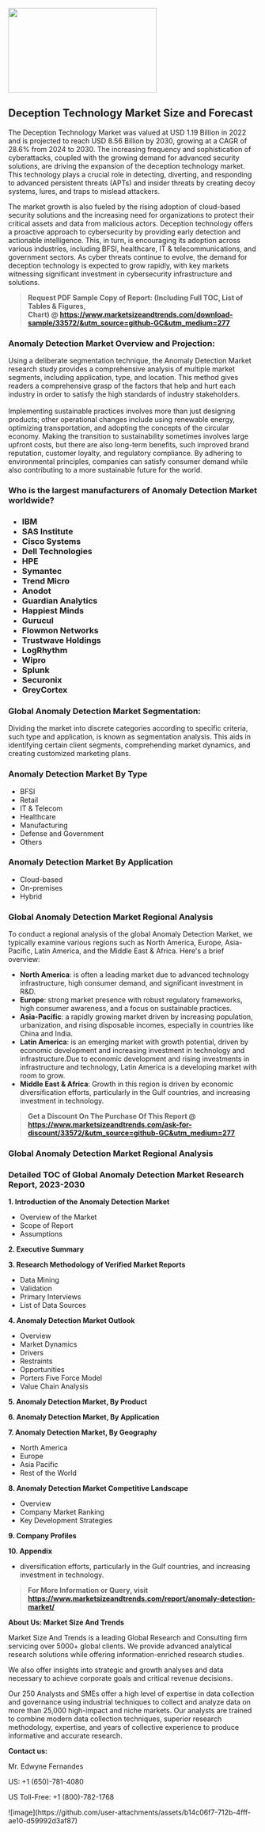 <p><img class="alignnone size-medium wp-image-20088" src="https://ffe5etoiles.com/wp-content/uploads/2024/12/MST1-300x171.png" alt="" width="300" height="171" /></p><h2>Deception Technology Market Size and Forecast</h2><p>The Deception Technology Market was valued at USD 1.19 Billion in 2022 and is projected to reach USD 8.56 Billion by 2030, growing at a CAGR of 28.6% from 2024 to 2030. The increasing frequency and sophistication of cyberattacks, coupled with the growing demand for advanced security solutions, are driving the expansion of the deception technology market. This technology plays a crucial role in detecting, diverting, and responding to advanced persistent threats (APTs) and insider threats by creating decoy systems, lures, and traps to mislead attackers.</p><p>The market growth is also fueled by the rising adoption of cloud-based security solutions and the increasing need for organizations to protect their critical assets and data from malicious actors. Deception technology offers a proactive approach to cybersecurity by providing early detection and actionable intelligence. This, in turn, is encouraging its adoption across various industries, including BFSI, healthcare, IT & telecommunications, and government sectors. As cyber threats continue to evolve, the demand for deception technology is expected to grow rapidly, with key markets witnessing significant investment in cybersecurity infrastructure and solutions.</p></p><blockquote id="" class=""><strong>Request PDF Sample Copy of Report: (Including Full TOC, List of Tables &amp; Figures, Chart)&nbsp;@&nbsp;<strong><a href="https://www.marketsizeandtrends.com/download-sample/33572/&utm_source=github-GC&utm_medium=277" target="_blank">https://www.marketsizeandtrends.com/download-sample/33572/&utm_source=github-GC&utm_medium=277</a></strong></strong></blockquote><h3 id="" class="">Anomaly Detection Market&nbsp;Overview and Projection:</h3><p id="" class="">Using a deliberate segmentation technique, the Anomaly Detection Market research study provides a comprehensive analysis of multiple market segments, including application, type, and location. This method gives readers a comprehensive grasp of the factors that help and hurt each industry in order to satisfy the high standards of industry stakeholders. <br /> <br />Implementing sustainable practices involves more than just designing products; other operational changes include using renewable energy, optimizing transportation, and adopting the concepts of the circular economy. Making the transition to sustainability sometimes involves large upfront costs, but there are also long-term benefits, such improved brand reputation, customer loyalty, and regulatory compliance. By adhering to environmental principles, companies can satisfy consumer demand while also contributing to a more sustainable future for the world.</p><h3 id="" class="">Who is the largest manufacturers of&nbsp;Anomaly Detection Market worldwide?</h3><h3 class=""><p><ul><li>IBM </li><li> SAS Institute </li><li> Cisco Systems </li><li> Dell Technologies </li><li> HPE </li><li> Symantec </li><li> Trend Micro </li><li> Anodot </li><li> Guardian Analytics </li><li> Happiest Minds </li><li> Gurucul </li><li> Flowmon Networks </li><li> Trustwave Holdings </li><li> LogRhythm </li><li> Wipro </li><li> Splunk </li><li> Securonix </li><li> GreyCortex</li></ul></p></h3><h3 id="" class="">Global&nbsp;Anomaly Detection Market Segmentation:</h3><p id="" class="">Dividing the market into discrete categories according to specific criteria, such type and application, is known as segmentation analysis. This aids in identifying certain client segments, comprehending market dynamics, and creating customized marketing plans.</p><h3 id="" class="">Anomaly Detection Market&nbsp;By Type</h3><p><p><ul><li>BFSI </li><li> Retail </li><li> IT & Telecom </li><li> Healthcare </li><li> Manufacturing </li><li> Defense and Government </li><li> Others</p></li></ul></p></p><h3 id="" class="">Anomaly Detection Market&nbsp;By Application</h3><p class=""><p><ul><li>Cloud-based </li><li> On-premises </li><li> Hybrid</li></ul></p></p><h3 id="" class="">Global Anomaly Detection Market Regional Analysis</h3><p id="" class="">To conduct a regional analysis of the global Anomaly Detection Market, we typically examine various regions such as North America, Europe, Asia-Pacific, Latin America, and the Middle East &amp; Africa. Here's a brief overview:</p><ul><li><strong>North America</strong>: is often a leading market due to advanced technology infrastructure, high consumer demand, and significant investment in R&amp;D.</li><li><strong>Europe</strong>: strong market presence with robust regulatory frameworks, high consumer awareness, and a focus on sustainable practices.</li><li><strong>Asia-Pacific</strong>: a rapidly growing market driven by increasing population, urbanization, and rising disposable incomes, especially in countries like China and India.</li><li><strong>Latin America</strong>: is an emerging market with growth potential, driven by economic development and increasing investment in technology and infrastructure.Due to economic development and rising investments in infrastructure and technology, Latin America is a developing market with room to grow.</li><li><strong>Middle East &amp; Africa</strong>: Growth in this region is driven by economic diversification efforts, particularly in the Gulf countries, and increasing investment in technology.</li></ul><blockquote id="" class=""><strong>Get a Discount On The Purchase Of This Report @ <strong><a href="https://www.marketsizeandtrends.com/ask-for-discount/33572/&utm_source=github-GC&utm_medium=277" target="_blank">https://www.marketsizeandtrends.com/ask-for-discount/33572/&utm_source=github-GC&utm_medium=277</a></strong></strong></blockquote><h3 id="" class="">Global Anomaly Detection Market Regional Analysis</h3><h3 id="" class="">Detailed TOC of Global Anomaly Detection Market Research Report, 2023-2030</h3><p id="" class=""><strong>1. Introduction of the Anomaly Detection Market</strong></p><ul><li>Overview of the Market</li><li>Scope of Report</li><li>Assumptions</li></ul><p id="" class=""><strong>2. Executive Summary</strong></p><p id="" class=""><strong>3. Research Methodology of Verified Market Reports</strong></p><ul><li>Data Mining</li><li>Validation</li><li>Primary Interviews</li><li>List of Data Sources</li></ul><p id="" class=""><strong>4. Anomaly Detection Market Outlook</strong></p><ul><li>Overview</li><li>Market Dynamics</li><li>Drivers</li><li>Restraints</li><li>Opportunities</li><li>Porters Five Force Model</li><li>Value Chain Analysis</li></ul><p id="" class=""><strong>5. Anomaly Detection Market, By Product</strong></p><p id="" class=""><strong>6. Anomaly Detection Market, By Application</strong></p><p id="" class=""><strong>7. Anomaly Detection Market, By Geography</strong></p><ul><li>North America</li><li>Europe</li><li>Asia Pacific</li><li>Rest of the World</li></ul><p id="" class=""><strong>8. Anomaly Detection Market Competitive Landscape</strong></p><ul><li>Overview</li><li>Company Market Ranking</li><li>Key Development Strategies</li></ul><p id="" class=""><strong>9. Company Profiles</strong></p><p id="" class=""><strong>10. Appendix</strong></p><ul><li>diversification efforts, particularly in the Gulf countries, and increasing investment in technology.</li></ul><blockquote id="" class=""><strong>For More Information or Query, visit <strong><strong><a href="https://www.marketsizeandtrends.com/report/anomaly-detection-market/" target="_blank">https://www.marketsizeandtrends.com/report/anomaly-detection-market/</a></strong></strong></strong></blockquote><p id="" class=""><strong>About Us: Market Size And Trends</strong></p><p id="" class="">Market Size And Trends is a leading Global Research and Consulting firm servicing over 5000+ global clients. We provide advanced analytical research solutions while offering information-enriched research studies.</p><p id="" class="">We also offer insights into strategic and growth analyses and data necessary to achieve corporate goals and critical revenue decisions.</p><p id="" class="">Our 250 Analysts and SMEs offer a high level of expertise in data collection and governance using industrial techniques to collect and analyze data on more than 25,000 high-impact and niche markets. Our analysts are trained to combine modern data collection techniques, superior research methodology, expertise, and years of collective experience to produce informative and accurate research.</p><p id="" class=""><strong>Contact us:</strong></p><p id="" class="">Mr. Edwyne Fernandes</p><p id="" class="">US: +1 (650)-781-4080</p><p id="" class="">US Toll-Free: +1 (800)-782-1768</p>
![image](https://github.com/user-attachments/assets/b14c06f7-712b-4fff-ae10-d59992d3af87)
